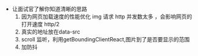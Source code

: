 - 让面试官了解你知道清晰的思路
   1. 因为网页加载速度的性能优化
      img 请求 http 并发数太多 ，会影响网页的打开速度 http/2
   2. 真实的地址放在data-src
   3. scroll 监听，利用getBoundingClientReact,图片到了是否要显示的范围
   4. 加防抖